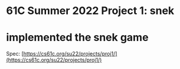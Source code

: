 # 61C Summer 2022 Project 1: snek
# implemented the snek game
Spec: [https://cs61c.org/su22/projects/proj1/](https://cs61c.org/su22/projects/proj1/)
